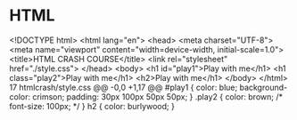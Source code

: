 # HTML
&lt;!DOCTYPE html> &lt;html lang="en"> &lt;head>     &lt;meta charset="UTF-8">     &lt;meta name="viewport" content="width=device-width, initial-scale=1.0">     &lt;title>HTML CRASH COURSE&lt;/title>     &lt;link rel="stylesheet" href="./style.css"> &lt;/head> &lt;body>      &lt;h1 id="play1">Play with me&lt;/h1>   &lt;h1 class="play2">Play with me&lt;/h1>   &lt;h2>Play with me&lt;/h1>  &lt;/body> &lt;/html>   17  htmlcrash/style.css  @@ -0,0 +1,17 @@  #play1 {      color: blue;     background-color: crimson;     padding: 30px 100px 50px 50px;  }  .play2 {     color: brown;     /* font-size: 100px; */ }  h2 {     color: burlywood; } 
